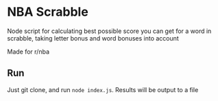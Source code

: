 # NBA Scrabble

Node script for calculating best possible score you can get for a word in scrabble, taking letter bonus and word bonuses into account

Made for r/nba

## Run

Just git clone, and run `node index.js`. Results will be output to a file